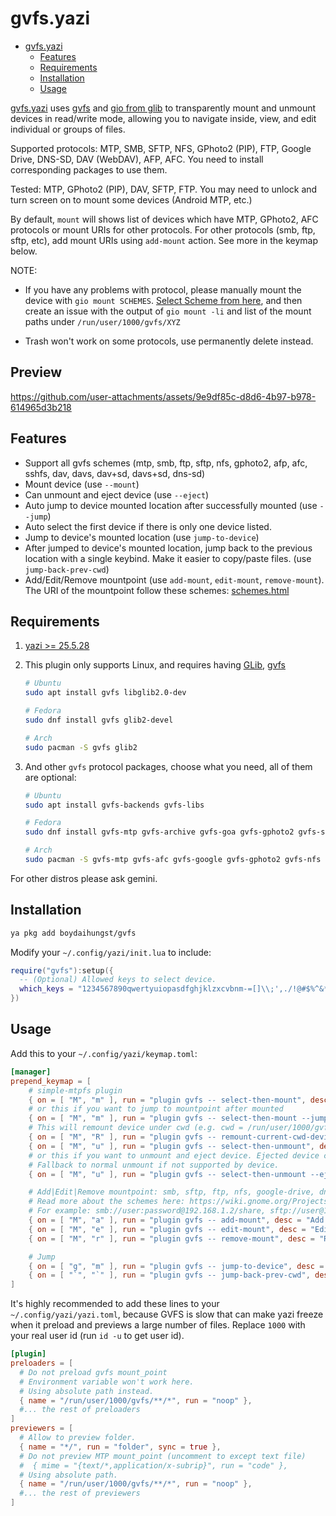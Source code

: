 # gvfs.yazi

<!--toc:start-->

- [gvfs.yazi](#gvfsyazi)
  - [Features](#features)
  - [Requirements](#requirements)
  - [Installation](#installation)
  - [Usage](#usage)
  <!--toc:end-->

[gvfs.yazi](https://github.com/boydaihungst/gvfs.yazi) uses [gvfs](https://wiki.gnome.org/Projects/gvfs) and [gio from glib](https://github.com/GNOME/glib) to transparently mount and unmount devices in read/write mode,
allowing you to navigate inside, view, and edit individual or groups of files.

Supported protocols: MTP, SMB, SFTP, NFS, GPhoto2 (PIP), FTP, Google Drive, DNS-SD, DAV (WebDAV), AFP, AFC.
You need to install corresponding packages to use them.

Tested: MTP, GPhoto2 (PIP), DAV, SFTP, FTP. You may need to unlock and turn screen on to mount some devices (Android MTP, etc.)

By default, `mount` will shows list of devices which have MTP, GPhoto2, AFC protocols or mount URIs for other protocols.
For other protocols (smb, ftp, sftp, etc), add  mount URIs using `add-mount` action. See more in the keymap below.

NOTE:

- If you have any problems with protocol, please manually mount the device with `gio mount SCHEMES`. [Select Scheme from here](<https://wiki.gnome.org/Projects(2f)gvfs(2f)schemes.html>),
  and then create an issue with the output of `gio mount -li` and list of the mount paths under `/run/user/1000/gvfs/XYZ`

- Trash won't work on some protocols, use permanently delete instead.

## Preview

https://github.com/user-attachments/assets/9e9df85c-d8d6-4b97-b978-614965d3b218

## Features

- Support all gvfs schemes (mtp, smb, ftp, sftp, nfs, gphoto2, afp, afc, sshfs, dav, davs, dav+sd, davs+sd, dns-sd)
- Mount device (use `--mount`)
- Can unmount and eject device (use `--eject`)
- Auto jump to device mounted location after successfully mounted (use `--jump`)
- Auto select the first device if there is only one device listed.
- Jump to device's mounted location (use `jump-to-device`)
- After jumped to device's mounted location, jump back to the previous location
  with a single keybind. Make it easier to copy/paste files. (use `jump-back-prev-cwd`)
- Add/Edit/Remove mountpoint (use `add-mount`, `edit-mount`, `remove-mount`). The URI of the mountpoint follow these schemes: [schemes.html](<https://wiki.gnome.org/Projects(2f)gvfs(2f)schemes.html>)

## Requirements

1. [yazi >= 25.5.28](https://github.com/sxyazi/yazi)

2. This plugin only supports Linux, and requires having [GLib](https://github.com/GNOME/glib), [gvfs](https://gitlab.gnome.org/GNOME/gvfs)

   ```sh
   # Ubuntu
   sudo apt install gvfs libglib2.0-dev

   # Fedora
   sudo dnf install gvfs glib2-devel

   # Arch
   sudo pacman -S gvfs glib2
   ```

3. And other `gvfs` protocol packages, choose what you need, all of them are optional:

   ```sh
   # Ubuntu
   sudo apt install gvfs-backends gvfs-libs

   # Fedora
   sudo dnf install gvfs-mtp gvfs-archive gvfs-goa gvfs-gphoto2 gvfs-smb gvfs-afc gvfs-dnssd

   # Arch
   sudo pacman -S gvfs-mtp gvfs-afc gvfs-google gvfs-gphoto2 gvfs-nfs gvfs-smb gvfs-afc gvfs-dnssd gvfs-goa gvfs-onedrive gvfs-wsdd
   ```

For other distros please ask gemini.

## Installation

```sh
ya pkg add boydaihungst/gvfs
```

Modify your `~/.config/yazi/init.lua` to include:

```lua
require("gvfs"):setup({
  -- (Optional) Allowed keys to select device.
  which_keys = "1234567890qwertyuiopasdfghjklzxcvbnm-=[]\\;',./!@#$%^&*()_+{}|:\"<>?",
})
```

## Usage

Add this to your `~/.config/yazi/keymap.toml`:

```toml
[manager]
prepend_keymap = [
    # simple-mtpfs plugin
    { on = [ "M", "m" ], run = "plugin gvfs -- select-then-mount", desc = "Select device then mount" },
    # or this if you want to jump to mountpoint after mounted
    { on = [ "M", "m" ], run = "plugin gvfs -- select-then-mount --jump", desc = "Select device to mount and jump to its mount point" },
    # This will remount device under cwd (e.g. cwd = /run/user/1000/gvfs/DEVICE_1/FOLDER_A, device mountpoint = /run/user/1000/gvfs/DEVICE_1)
    { on = [ "M", "R" ], run = "plugin gvfs -- remount-current-cwd-device", desc = "Remount device under cwd" },
    { on = [ "M", "u" ], run = "plugin gvfs -- select-then-unmount", desc = "Select device then unmount" },
    # or this if you want to unmount and eject device. Ejected device can safely be removed.
    # Fallback to normal unmount if not supported by device.
    { on = [ "M", "u" ], run = "plugin gvfs -- select-then-unmount --eject", desc = "Select device then eject" },

    # Add|Edit|Remove mountpoint: smb, sftp, ftp, nfs, google-drive, dns-sd, dav, davs, dav+sd, davs+sd, afp, afc, sshfs
    # Read more about the schemes here: https://wiki.gnome.org/Projects(2f)gvfs(2f)schemes.html
    # For example: smb://user:password@192.168.1.2/share, sftp://user@192.168.1.2/, ftp://192.168.1.2/
    { on = [ "M", "a" ], run = "plugin gvfs -- add-mount", desc = "Add a GVFS mount URI" },
    { on = [ "M", "e" ], run = "plugin gvfs -- edit-mount", desc = "Edit a GVFS mount URI" },
    { on = [ "M", "r" ], run = "plugin gvfs -- remove-mount", desc = "Remove a GVFS mount URI" },

    # Jump
    { on = [ "g", "m" ], run = "plugin gvfs -- jump-to-device", desc = "Select device then jump to its mount point" },
    { on = [ "`", "`" ], run = "plugin gvfs -- jump-back-prev-cwd", desc = "Jump back to the position before jumped to device" },
]
```

It's highly recommended to add these lines to your `~/.config/yazi/yazi.toml`,
because GVFS is slow that can make yazi freeze when it preload and previews a large number of files.
Replace `1000` with your real user id (run `id -u` to get user id).

```toml
[plugin]
preloaders = [
  # Do not preload gvfs mount_point
  # Environment variable won't work here.
  # Using absolute path instead.
  { name = "/run/user/1000/gvfs/**/*", run = "noop" },
  #... the rest of preloaders
]
previewers = [
  # Allow to preview folder.
  { name = "*/", run = "folder", sync = true },
  # Do not preview MTP mount_point (uncomment to except text file)
  #  { mime = "{text/*,application/x-subrip}", run = "code" },
  # Using absolute path.
  { name = "/run/user/1000/gvfs/**/*", run = "noop" },
  #... the rest of previewers
]
```

